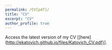 ```yaml
---
permalink: /CV[pdf]/
title: "CV"
excerpt: "CV"
author_profile: true
---
```


Access the latest version of my CV [[here](http://ekatovich.github.io/files/Katovich_CV.pdf}].

